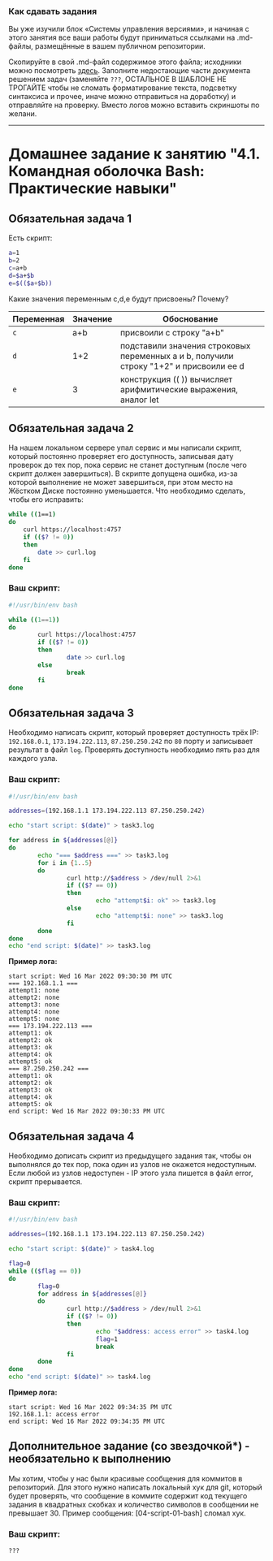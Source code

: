 ### Как сдавать задания

Вы уже изучили блок «Системы управления версиями», и начиная с этого занятия все ваши работы будут приниматься ссылками на .md-файлы, размещённые в вашем публичном репозитории.

Скопируйте в свой .md-файл содержимое этого файла; исходники можно посмотреть [здесь](https://raw.githubusercontent.com/netology-code/sysadm-homeworks/devsys10/04-script-01-bash/README.md). Заполните недостающие части документа решением задач (заменяйте `???`, ОСТАЛЬНОЕ В ШАБЛОНЕ НЕ ТРОГАЙТЕ чтобы не сломать форматирование текста, подсветку синтаксиса и прочее, иначе можно отправиться на доработку) и отправляйте на проверку. Вместо логов можно вставить скриншоты по желани.

---


# Домашнее задание к занятию "4.1. Командная оболочка Bash: Практические навыки"

## Обязательная задача 1

Есть скрипт:
```bash
a=1
b=2
c=a+b
d=$a+$b
e=$(($a+$b))
```

Какие значения переменным c,d,e будут присвоены? Почему?

| Переменная  | Значение | Обоснование |
| ------------- | ------------- | ------------- |
| `c`  | a+b  | присвоили с строку "a+b" |
| `d`  | 1+2  | подставили значения строковых переменных a и b, получили строку "1+2" и присвоили ее d |
| `e`  | 3  | конструкция (( )) вычисляет арифмитические выражения, аналог let |


## Обязательная задача 2
На нашем локальном сервере упал сервис и мы написали скрипт, который постоянно проверяет его доступность, записывая дату проверок до тех пор, пока сервис не станет доступным (после чего скрипт должен завершиться). В скрипте допущена ошибка, из-за которой выполнение не может завершиться, при этом место на Жёстком Диске постоянно уменьшается. Что необходимо сделать, чтобы его исправить:
```bash
while ((1==1)
do
	curl https://localhost:4757
	if (($? != 0))
	then
		date >> curl.log
	fi
done
```

### Ваш скрипт:
```bash
#!/usr/bin/env bash

while ((1==1))
do
        curl https://localhost:4757
        if (($? != 0))
        then
                date >> curl.log
        else
                break
        fi
done
```

## Обязательная задача 3
Необходимо написать скрипт, который проверяет доступность трёх IP: `192.168.0.1`, `173.194.222.113`, `87.250.250.242` по `80` порту и записывает результат в файл `log`. Проверять доступность необходимо пять раз для каждого узла.

### Ваш скрипт:
```bash
#!/usr/bin/env bash

addresses=(192.168.1.1 173.194.222.113 87.250.250.242)

echo "start script: $(date)" > task3.log

for address in ${addresses[@]}
do
        echo "=== $address ===" >> task3.log
        for i in {1..5}
        do
                curl http://$address > /dev/null 2>&1
                if (($? == 0))
                then
                        echo "attempt$i: ok" >> task3.log
                else
                        echo "attempt$i: none" >> task3.log
                fi
        done
done
echo "end script: $(date)" >> task3.log
```
**Пример лога:**
```
start script: Wed 16 Mar 2022 09:30:30 PM UTC
=== 192.168.1.1 ===
attempt1: none
attempt2: none
attempt3: none
attempt4: none
attempt5: none
=== 173.194.222.113 ===
attempt1: ok
attempt2: ok
attempt3: ok
attempt4: ok
attempt5: ok
=== 87.250.250.242 ===
attempt1: ok
attempt2: ok
attempt3: ok
attempt4: ok
attempt5: ok
end script: Wed 16 Mar 2022 09:30:33 PM UTC
```

## Обязательная задача 4
Необходимо дописать скрипт из предыдущего задания так, чтобы он выполнялся до тех пор, пока один из узлов не окажется недоступным. Если любой из узлов недоступен - IP этого узла пишется в файл error, скрипт прерывается.

### Ваш скрипт:
```bash
#!/usr/bin/env bash

addresses=(192.168.1.1 173.194.222.113 87.250.250.242)

echo "start script: $(date)" > task4.log

flag=0
while (($flag == 0))
do
        flag=0
        for address in ${addresses[@]}
        do
                curl http://$address > /dev/null 2>&1
                if (($? != 0))
                then
                        echo "$address: access error" >> task4.log
                        flag=1
                        break
                fi
        done
done
echo "end script: $(date)" >> task4.log
```
**Пример лога:**
```
start script: Wed 16 Mar 2022 09:34:35 PM UTC
192.168.1.1: access error
end script: Wed 16 Mar 2022 09:34:35 PM UTC
```

## Дополнительное задание (со звездочкой*) - необязательно к выполнению

Мы хотим, чтобы у нас были красивые сообщения для коммитов в репозиторий. Для этого нужно написать локальный хук для git, который будет проверять, что сообщение в коммите содержит код текущего задания в квадратных скобках и количество символов в сообщении не превышает 30. Пример сообщения: \[04-script-01-bash\] сломал хук.

### Ваш скрипт:
```bash
???
```

